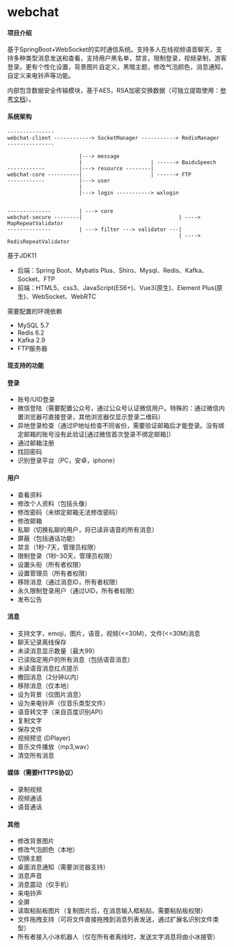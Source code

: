# webchat

#### 项目介绍
基于SpringBoot+WebSocket的实时通信系统。支持多人在线视频语音聊天，支持多种类型消息发送和查看，支持用户黑名单，禁言，限制登录，视频录制，游客登录。更有个性化设置，背景图片自定义，黑暗主题，修改气泡颜色，消息通知，自定义来电铃声等功能。

内部包含数据安全传输模块，基于AES，RSA加密交换数据（可独立提取使用：[参考文档](http://https://www.zybuluo.com/1330000110/note/2172127)）。

#### 系统架构

```
---------------
webchat-client ------------> SocketManager -----------> RedisManager
---------------

                       |---> message
                       |                      | ------> BaiduSpeech
------------           |---> resource --------| 
webchat-core ----------|                      | ------> FTP
------------           |---> user
                       |
                       |---> login -----------> wxlogin


--------------         | ---> core
webchat-secure --------|                               | ----> MapRepeatValidator
--------------         | ---> filter ---> validator ---|
                                                       | ----> RedisRepeatValidator
```
基于JDK11
* 后端：Spring Boot、Mybatis Plus、Shiro、Mysql、Redis、Kafka、Socket、FTP
* 前端：HTML5、css3、JavaScript(ES6+)、Vue3(原生)、Element Plus(原生)、WebSocket、WebRTC

需要配置的环境依赖
* MySQL 5.7
* Redis 6.2
* Kafka 2.9
* FTP服务器

#### 现支持的功能

#### 登录

* 账号/UID登录
* 微信登陆（需要配置公众号，通过公众号认证微信用户。特殊的：通过微信内置浏览器可直接登录，其他浏览器仅显示登录二维码）
* 异地登录检查（通过IP地址检查不同省份，需要验证邮箱后才能登录。没有绑定邮箱的账号没有此验证[通过微信首次登录不绑定邮箱]）
* 通过邮箱注册
* 找回密码
* 识别登录平台（PC，安卓，iphone）

#### 用户

* 查看资料
* 修改个人资料（包括头像）
* 修改密码（未绑定邮箱无法修改密码）
* 修改邮箱
* 私聊（切换私聊的用户，将已读非语音的所有消息）
* 屏蔽（包括通话功能）
* 禁言（1秒-7天，管理员权限）
* 限制登录（1秒-30天，管理员权限）
* 设置头衔（所有者权限）
* 设置管理员（所有者权限）
* 移除消息（通过消息ID，所有者权限）
* 永久限制登录用户（通过UID，所有者权限）
* 发布公告

#### 消息

* 支持文字，emoji，图片，语音，视频(<=30M)，文件(<=30M)消息
* 聊天记录离线保存
* 未读消息显示数量（最大99）
* 已读指定用户的所有消息（包括语音消息）
* 未读语音消息红点提示
* 撤回消息（2分钟以内）
* 移除消息（仅本地）
* 设为背景（仅图片消息）
* 设为来电铃声（仅音乐类型文件）
* 语音转文字（来自百度识别API）
* 复制文字
* 保存文件
* 视频预览 (DPlayer)
* 音乐文件播放（mp3,wav）
* 清空所有消息

#### 媒体（需要HTTPS协议）

* 录制视频
* 视频通话
* 语音通话

#### 其他
* 修改背景图片
* 修改气泡颜色（本地）
* 切换主题
* 桌面消息通知（需要浏览器支持）
* 消息声音
* 消息震动（仅手机）
* 来电铃声
* 全屏
* 读取粘贴板图片（复制图片后，在消息输入框粘贴，需要粘贴板权限）
* 文件拖拽支持（可将文件直接拖拽到消息列表发送，通过扩展名识别文件类型）
* 所有者接入小冰机器人（仅在所有者离线时，发送文字消息将由小冰接管）
